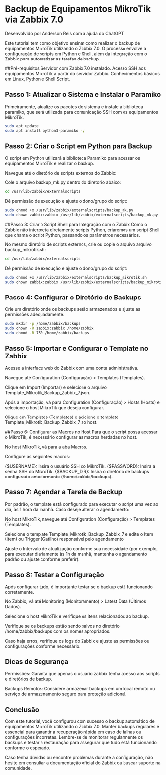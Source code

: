 # Backup de Equipamentos MikroTik via Zabbix 7.0
Desenvolvido por Anderson Reis com a ajuda do ChatGPT

Este tutorial tem como objetivo ensinar como realizar o backup de equipamentos MikroTik utilizando o Zabbix 7.0. O processo envolve a configuração de scripts em Python e Shell, além da integração com o Zabbix para automatizar as tarefas de backup.

##Pré-requisitos
Servidor com Zabbix 7.0 instalado.
Acesso SSH aos equipamentos MikroTik a partir do servidor Zabbix.
Conhecimentos básicos em Linux, Python e Shell Script.

## Passo 1: Atualizar o Sistema e Instalar o Paramiko
Primeiramente, atualize os pacotes do sistema e instale a biblioteca paramiko, que será utilizada para comunicação SSH com os equipamentos MikroTik.

```bash
sudo apt update
sudo apt install python3-paramiko -y
```

## Passo 2: Criar o Script em Python para Backup
O script em Python utilizará a biblioteca Paramiko para acessar os equipamentos MikroTik e realizar o backup.

Navegue até o diretório de scripts externos do Zabbix:

Cole o arquivo backup_mk.py dentro do diretorio abaixo:

```bash
cd /usr/lib/zabbix/externalscripts
```

Dê permissão de execução e ajuste o dono/grupo do script:

```bash
sudo chmod +x /usr/lib/zabbix/externalscripts/backup_mk.py
sudo chown zabbix:zabbix /usr/lib/zabbix/externalscripts/backup_mk.py
```

##Passo 3: Criar o Script Shell para Integração com o Zabbix
Como o Zabbix não interpreta diretamente scripts Python, criaremos um script Shell que chama o script Python, passando os parâmetros necessários.

No mesmo diretório de scripts externos, crie ou copie o arquivo arquivo backup_mikrotik.sh:

```bash
cd /usr/lib/zabbix/externalscripts
```

Dê permissão de execução e ajuste o dono/grupo do script:

```bash
sudo chmod +x /usr/lib/zabbix/externalscripts/backup_mikrotik.sh
sudo chown zabbix:zabbix /usr/lib/zabbix/externalscripts/backup_mikrotik.sh
```

## Passo 4: Configurar o Diretório de Backups
Crie um diretório onde os backups serão armazenados e ajuste as permissões adequadamente.

```bash
sudo mkdir -p /home/zabbix/backups
sudo chown -R zabbix:zabbix /home/zabbix
sudo chmod -R 750 /home/zabbix/backups
```

## Passo 5: Importar e Configurar o Template no Zabbix
Acesse a interface web do Zabbix com uma conta administrativa.

Navegue até Configuration (Configuração) > Templates (Templates).

Clique em Import (Importar) e selecione o arquivo Template_Mikrotik_Backup_Zabbix_7.json.

Após a importação, vá para Configuration (Configuração) > Hosts (Hosts) e selecione o host MikroTik que deseja configurar.

Clique em Templates (Templates) e adicione o template Template_Mikrotik_Backup_Zabbix_7 ao host.

##Passo 6: Configurar as Macros no Host
Para que o script possa acessar o MikroTik, é necessário configurar as macros herdadas no host.

No host MikroTik, vá para a aba Macros.

Configure as seguintes macros:

{$USERNAME}: Insira o usuário SSH do MikroTik.
{$PASSWORD}: Insira a senha SSH do MikroTik.
{$BACKUP_DIR}: Insira o diretório de backups configurado anteriormente (/home/zabbix/backups).

## Passo 7: Agendar a Tarefa de Backup
Por padrão, o template está configurado para executar o script uma vez ao dia, às 1 hora da manhã. Caso deseje alterar o agendamento:

No host MikroTik, navegue até Configuration (Configuração) > Templates (Templates).

Selecione o template Template_Mikrotik_Backup_Zabbix_7 e edite o Item (Item) ou Trigger (Gatilho) responsável pelo agendamento.

Ajuste o Intervalo de atualização conforme sua necessidade (por exemplo, para executar diariamente às 1h da manhã, mantenha o agendamento padrão ou ajuste conforme preferir).

## Passo 8: Testar a Configuração
Após configurar tudo, é importante testar se o backup está funcionando corretamente.

No Zabbix, vá até Monitoring (Monitoramento) > Latest Data (Últimos Dados).

Selecione o host MikroTik e verifique os itens relacionados ao backup.

Verifique se os backups estão sendo salvos no diretório /home/zabbix/backups com os nomes apropriados.

Caso haja erros, verifique os logs do Zabbix e ajuste as permissões ou configurações conforme necessário.

## Dicas de Segurança
Permissões: Garanta que apenas o usuário zabbix tenha acesso aos scripts e diretórios de backup.

Backups Remotos: Considere armazenar backups em um local remoto ou serviço de armazenamento seguro para proteção adicional.

## Conclusão
Com este tutorial, você configurou com sucesso o backup automático de equipamentos MikroTik utilizando o Zabbix 7.0. Manter backups regulares é essencial para garantir a recuperação rápida em caso de falhas ou configurações incorretas. Lembre-se de monitorar regularmente os backups e testar a restauração para assegurar que tudo está funcionando conforme o esperado.

Caso tenha dúvidas ou encontre problemas durante a configuração, não hesite em consultar a documentação oficial do Zabbix ou buscar suporte na comunidade.